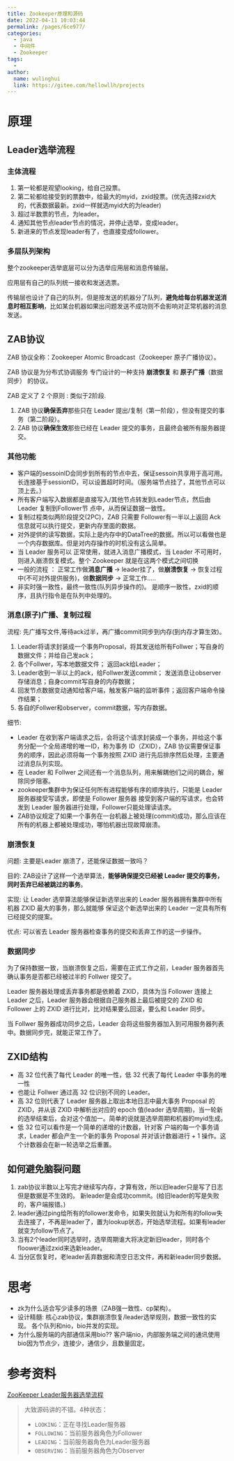 ```yaml
---
title: Zookeeper原理和源码
date: 2022-04-11 10:03:44
permalink: /pages/6ce977/
categories:
  - java
  - 中间件
  - Zookeeper
tags:
  - 
author: 
  name: wulinghui
  link: https://gitee.com/hellowllh/projects
---
```

# 原理

## Leader选举流程

### 主体流程

1. 第一轮都是观望looking，给自己投票。
2. 第二轮都给接受到的票数中，给最大的myid，zxid投票。(优先选择zxid大的，代表数据最新。zxid一样就选myid大的为leader)
3. 超过半数票的节点，为leader。
4. 通知其他节点leader节点的情况，并停止选举，变成leader。
5. 新进来的节点发现leader有了，也直接变成follower。

### 多层队列架构

整个zookeeper选举底层可以分为选举应用层和消息传输层。

应用层有自己的队列统一接收和发送选票。

传输层也设计了自己的队列，但是按发送的机器分了队列，**避免给每台机器发送消息时相互影响**，比如某台机器如果出问题发送不成功则不会影响对正常机器的消息发送。

## ZAB协议

ZAB 协议全称：Zookeeper Atomic Broadcast（Zookeeper 原子广播协议）。

ZAB 协议是为分布式协调服务 专门设计的一种支持 **崩溃恢复** 和 **原子广播**（数据同步） 的协议。

ZAB 定义了 2 个原则 : 类似于2阶段.

1. ZAB 协议**确保丢弃**那些只在 Leader 提出/复制（第一阶段），但没有提交的事务（第二阶段）。
2. ZAB 协议**确保生效**那些已经在 Leader 提交的事务，且最终会被所有服务器提交。



### 其他功能

- 客户端的sessoinID会同步到所有的节点中去，保证sessoin共享用于高可用。长连接基于sessionID，可以设置超时时间。（服务端节点挂了，其他节点可以顶上去。）
- 所有客户端写入数据都是直接写入/其他节点转发到Leader节点，然后由 Leader 复制到Follower节 点中，从而保证数据一致性。
- 复制过程类似两阶段提交(2PC)，ZAB 只需要 Follower有一半以上返回 Ack 信息就可以执行提交，更新内存里面的数据。
- 对外提供的读写数据，实际上是内存中的DataTree的数据。所以可以看做也是一个内存数据库。但是对内存操作的时机没有这么简单。
- 当 Leader 服务可以 正常使用，就进入消息广播模式，当 Leader 不可用时，则进入崩溃恢复模式。整个 Zookeeper 就是在这两个模式之间切换
- 一般的流程 ：  正常工作做**消息广播**  ->  leader挂了，做**崩溃恢复**  -> 恢复过程中(不可对外提供服务)，做**数据同步** -> 正常工作.....
- 非实时强一致性，最终一致性(队列异步操作的)。 是顺序一致性，zxid的顺序，且执行指令是在队列中处理的。

### 消息(原子)广播、复制过程

流程:    先广播写文件,等待ack过半，再广播commit同步到内存(到内存才算生效)。


1.  Leader将请求封装成一个事务Proposal，将其发送给所有Follwer；写自身的数据文件；并给自己发ack；
2.  各个Follwer，写本地数据文件； 返回ack给Leader；
3. Leader收到一半以上的ack，给Follwer发送commit； 发送消息让observer存储消息；自身commit写自身的内存数据；
4. 回发节点数据变动通知给客户端，触发客户端的监听事件；返回客户端命令操作结果；
5. 各自的Follwer和observer，commit数据，写内存数据。

细节: 

- Leader 在收到客户端请求之后，会将这个请求封装成一个事务，并给这个事务分配一个全局递增的唯一ID，称为事务 ID（ZXID），ZAB 协议需要保证事务的顺序，因此必须将每一个事务按照 ZXID 进行先后排序然后处理，主要通过消息队列实现。
- 在 Leader 和 Follwer 之间还有一个消息队列，用来解耦他们之间的耦合，解除同步阻塞。
-  zookeeper集群中为保证任何所有进程能够有序的顺序执行，只能是 Leader 服务器接受写请求，即使是 Follower 服务器 接受到客户端的写请求，也会转发到 Leader 服务器进行处理，Follower只能处理读请求。
- ZAB协议规定了如果一个事务在一台机器上被处理(commit)成功，那么应该在所有的机器上都被处理成功，哪怕机器出现故障崩溃。



### 崩溃恢复

问题: 主要是Leader 崩溃了，还能保证数据一致吗？

目的:  ZAB设计了这样一个选举算法，**能够确保提交已经被 Leader 提交的事务，同时丢弃已经被跳过的事务**。

实现:   让 Leader 选举算法能够保证新选举出来的 Leader 服务器拥有集群中所有机器 ZXID 最大的事务，那么就能够 保证这个新选举出来的 Leader 一定具有所有已经提交的提案。

优点:  可以省去 Leader 服务器检查事务的提交和丢弃工作的这一步操作。



### 数据同步

为了保持数据一致，当崩溃恢复之后，需要在正式工作之前，Leader 服务器首先确认事务是否都已经被过半的 Follwer 提交了。

Leader 服务器处理或丢弃事务都是依赖着 ZXID，具体为当 Follower 连接上 Leader 之后，Leader 服务器会根据自己服务器上最后被提交的 ZXID 和 Follower 上的 ZXID 进行比对，比对结果要么回滚，要么和 Leader 同步。

当 Follwer 服务器成功同步之后，Leader 会将这些服务器加入到可用服务器列表中。数据同步完，就能正常工作了。

## ZXID结构

- 高 32 位代表了每代 Leader 的唯一性，低 32 代表了每代 Leader 中事务的唯一性
- 也能让 Follwer 通过高 32 位识别不同的 Leader。
- 高 32 位则代表了 Leader 服务器上取出本地日志中最大事务 Proposal 的 ZXID，并从该 ZXID 中解析出对应的 epoch 值(leader 选举周期)，当一轮新的选举结束后，会对这个值加一。简单的说就是选举周期和机器的myid生成。
- 低 32 位可以看作是一个简单的递增的计数器，针对客 户端的每一个事务请求，Leader 都会产生一个新的事务 Proposal 并对该计数器进行 + 1 操作。这个计数器会在新一轮选举之后重置。

## 如何避免脑裂问题

1. zab协议半数以上写完才继续写内存，才算有效，所以旧leader只是写了日志但是数据是不生效的。   新leader是会成功commit。(给旧leader的写是失败的，客户端报错。)
2. leader通过ping给所有的follower发命令，如果失败就认为和所有的follow失去连接了，不再是leader了，置为lookup状态，开始选举流程。如果有leader就变为follow节点了。 
3. 当有2个leader同时选举时，选举周期谁大将决定新旧leader，同时各个floower通过zxid来选新leader。 
4. 当分区恢复时，老leader丢弃数据和清空日志文件，再和新leader同步数据。

# 思考

- zk为什么适合写少读多的场景（ZAB强一致性、cp架构）。
- 设计精髓:  核心zab协议，集群崩溃恢复/leader选举规则，数据一致性的实现。 各个队列和nio，bio并发的实现。
- 为什么服务端的内部通信采用bio??    客户端nio，内部服务端之间的通讯使用bio因为节点少，连接少，通信少，且数量固定。



# 参考资料

[ZooKeeper Leader服务器选举流程](https://blog.csdn.net/abc123lzf/article/details/102897843)

> 大致源码讲的不错。4种状态：
>
> - `LOOKING`：正在寻找Leader服务器
> - `FOLLOWING`：当前服务器角色为Follower
> - `LEADING`：当前服务器角色为Leader服务器
> - `OBSERVING`：当前服务器角色为Observer

